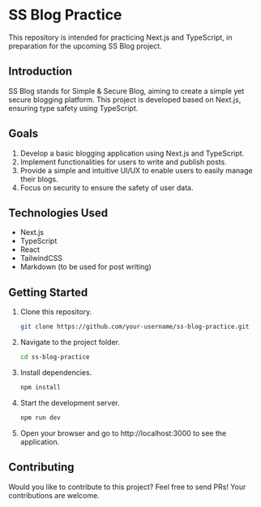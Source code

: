 # SS Blog Practice

This repository is intended for practicing Next.js and TypeScript, in preparation for the upcoming SS Blog project.

## Introduction

SS Blog stands for Simple & Secure Blog, aiming to create a simple yet secure blogging platform. This project is developed based on Next.js, ensuring type safety using TypeScript.

## Goals

1. Develop a basic blogging application using Next.js and TypeScript.
2. Implement functionalities for users to write and publish posts.
3. Provide a simple and intuitive UI/UX to enable users to easily manage their blogs.
4. Focus on security to ensure the safety of user data.

## Technologies Used

- Next.js
- TypeScript
- React
- TailwindCSS
- Markdown (to be used for post writing)

## Getting Started

1. Clone this repository.

   ```bash
   git clone https://github.com/your-username/ss-blog-practice.git
   ```

2. Navigate to the project folder.

   ```bash
   cd ss-blog-practice
   ```

3. Install dependencies.

   ```bash
   npm install
   ```

4. Start the development server.

   ```bash
   npm run dev
   ```

5. Open your browser and go to http://localhost:3000 to see the application.

## Contributing

Would you like to contribute to this project? Feel free to send PRs! Your contributions are welcome.
